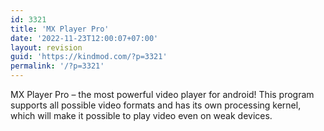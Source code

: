 ```yaml
---
id: 3321
title: 'MX Player Pro'
date: '2022-11-23T12:00:07+07:00'
layout: revision
guid: 'https://kindmod.com/?p=3321'
permalink: '/?p=3321'
---
```


MX Player Pro – the most powerful video player for android! This program supports all possible video formats and has its own processing kernel, which will make it possible to play video even on weak devices.
